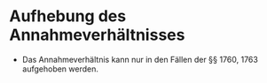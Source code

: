 # Aufhebung des Annahmeverhältnisses

- Das Annahmeverhältnis kann nur in den Fällen der §§ 1760, 1763 aufgehoben werden.


